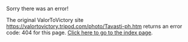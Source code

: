 

Sorry there was an error!

The original ValorToVictory site https://valortovictory.tripod.com/photo/Tavasti-ph.htm returns an error code: 404 for this page. [Click here to go to the index page](../index.md).